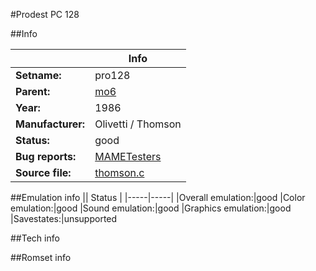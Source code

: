 #Prodest PC 128

##Info

||Info|
|-----|-----|
|**Setname:**|pro128
|**Parent:**|[mo6](mo6.md)
|**Year:**|1986
|**Manufacturer:**|Olivetti / Thomson
|**Status:**|good
|**Bug reports:**|[MAMETesters](http://mametesters.org/view_all_set.php?type=1&temporary=y&search=thomson.c)
|**Source file:**|[thomson.c](https://github.com/mamedev/mame/blob/master/src/mess/drivers/thomson.c)

##Emulation info
|| Status |
|-----|-----|
|Overall emulation:|good
|Color emulation:|good
|Sound emulation:|good
|Graphics emulation:|good
|Savestates:|unsupported

##Tech info

##Romset info

<!--- START OF EDITED COMMENT DO NOT TOUCH TEXT ABOVE-->
